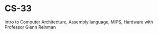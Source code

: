 CS-33
=====

Intro to Computer Architecture, Assembly language, MIPS, Hardware with Professor Glenn Reinman

